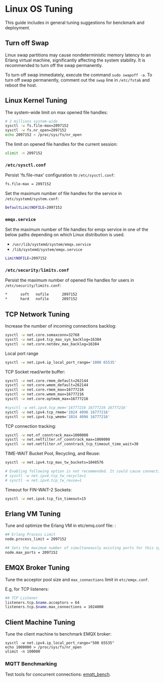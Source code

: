 # Linux OS Tuning

This guide includes in general tuning suggestions for benckmark and deployment.

## Turn off Swap

Linux swap partitions may cause nondeterministic memory latency to an Erlang virtual machine, significantly affecting the system stability.
It is recommended to turn off the swap permanently.

To turn off swap immediately, execute the command `sudo swapoff -a`.
To turn off swap permanently, comment out the `swap` line in `/etc/fstab` and reboot the host.

## Linux Kernel Tuning

The system-wide limit on max opened file handles:

```bash
# 2 millions system-wide
sysctl -w fs.file-max=2097152
sysctl -w fs.nr_open=2097152
echo 2097152 > /proc/sys/fs/nr_open
```

The limit on opened file handles for the current session:

```bash
ulimit -n 2097152
```

### `/etc/sysctl.conf`

Persist 'fs.file-max' configuration to `/etc/sysctl.conf`:

```bash
fs.file-max = 2097152
```

Set the maximum number of file handles for the service in `/etc/systemd/system.conf`:

```bash
DefaultLimitNOFILE=2097152
```

### `emqx.service`

Set the maximum number of file handles for emqx service in one of the below paths depending on which Linux distribution is used.

- `/usr/lib/systemd/system/emqx.service`
- `/lib/systemd/system/emqx.service`

```bash
LimitNOFILE=2097152
```

### `/etc/security/limits.conf`

Persist the maximum number of opened file handles for users in `/etc/security/limits.conf`:

```bash
*      soft   nofile      2097152
*      hard   nofile      2097152
```

## TCP Network Tuning

Increase the number of incoming connections backlog:

```bash
sysctl -w net.core.somaxconn=32768
sysctl -w net.ipv4.tcp_max_syn_backlog=16384
sysctl -w net.core.netdev_max_backlog=16384
```

Local port range

```bash
sysctl -w net.ipv4.ip_local_port_range='1000 65535'
```

TCP Socket read/write buffer:

```bash
sysctl -w net.core.rmem_default=262144
sysctl -w net.core.wmem_default=262144
sysctl -w net.core.rmem_max=16777216
sysctl -w net.core.wmem_max=16777216
sysctl -w net.core.optmem_max=16777216

#sysctl -w net.ipv4.tcp_mem='16777216 16777216 16777216'
sysctl -w net.ipv4.tcp_rmem='1024 4096 16777216'
sysctl -w net.ipv4.tcp_wmem='1024 4096 16777216'
```

TCP connection tracking:

```bash
sysctl -w net.nf_conntrack_max=1000000
sysctl -w net.netfilter.nf_conntrack_max=1000000
sysctl -w net.netfilter.nf_conntrack_tcp_timeout_time_wait=30
```

TIME-WAIT Bucket Pool, Recycling, and Reuse:

```bash
sysctl -w net.ipv4.tcp_max_tw_buckets=1048576

# Enabling following option is not recommended. It could cause connection reset under NAT
# sysctl -w net.ipv4.tcp_tw_recycle=1
# sysctl -w net.ipv4.tcp_tw_reuse=1
```

Timeout for FIN-WAIT-2 Sockets:

```bash
sysctl -w net.ipv4.tcp_fin_timeout=15
```

## Erlang VM Tuning

Tune and optimize the Erlang VM in etc/emq.conf file: :

```bash
## Erlang Process Limit
node.process_limit = 2097152

## Sets the maximum number of simultaneously existing ports for this system
node.max_ports = 2097152
```

## EMQX Broker Tuning

Tune the acceptor pool size and `max_connections` limit in `etc/emqx.conf`.

E.g, for TCP listeners:

```bash
## TCP Listener
listeners.tcp.$name.acceptors = 64
listeners.tcp.$name.max_connections = 1024000
```

## Client Machine Tuning

Tune the client machine to benchmark EMQX broker:

```
sysctl -w net.ipv4.ip_local_port_range="500 65535"
echo 1000000 > /proc/sys/fs/nr_open
ulimit -n 100000
```


### MQTT Benchmarking

Test tools for concurrent connections: [emqtt_bench](https://github.com/emqx/emqtt_bench).
